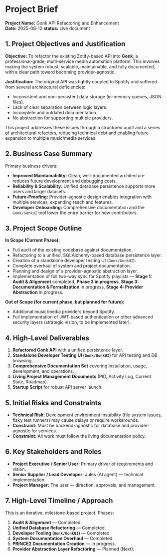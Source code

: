 # Project Brief

**Project Name:** Gonk API Refactoring and Enhancement  
**Date:** 2025-08-12 
**status:** Live document 

## 1. Project Objectives and Justification

**Objective:** To refactor the existing Zotify-based API into **Gonk**, a professional-grade, multi-service media automation platform. This involves making the system robust, scalable, maintainable, and fully documented, with a clear path toward becoming provider-agnostic.

**Justification:** The original API was tightly coupled to Spotify and suffered from several architectural deficiencies:
- Inconsistent and non-persistent data storage (in-memory queues, JSON files).
- Lack of clear separation between logic layers.
- Incomplete and outdated documentation.
- No abstraction for supporting multiple providers.

This project addresses these issues through a structured audit and a series of architectural refactors, reducing technical debt and enabling future expansion to multiple music/media services.

## 2. Business Case Summary

Primary business drivers:
- **Improved Maintainability:** Clean, well-documented architecture reduces future development and debugging costs.
- **Reliability & Scalability:** Unified database persistence supports more users and larger datasets.
- **Future-Proofing:** Provider-agnostic design enables integration with multiple services, expanding reach and features.
- **Developer Onboarding:** Comprehensive documentation and the `Gonk/GonkUI` tool lower the entry barrier for new contributors.

## 3. Project Scope Outline

**In Scope (Current Phase):**
- Full audit of the existing codebase against documentation.
- Refactoring to a unified, SQLAlchemy-based database persistence layer.
- Creation of a standalone developer testing UI (`Gonk/GonkUI`).
- Complete overhaul of system and project documentation.
- Planning and design of a provider-agnostic abstraction layer.
- Implementation of full two-way sync for Spotify playlists — **Stage 1: Audit & Alignment** completed, **Phase 3 in progress**, **Stage 3: Documentation & Formalization** in progress, **Stage 4: Provider Abstraction** in progress.

**Out of Scope (for current phase, but planned for future):**
- Additional music/media providers beyond Spotify.
- Full implementation of JWT-based authentication or other advanced security layers (strategic vision, to be implemented later).

## 4. High-Level Deliverables

1. **Refactored Gonk API** with a unified persistence layer.
2. **Standalone Developer Testing UI (`Gonk/GonkUI`)** for API testing and DB browsing.
3. **Comprehensive Documentation Set** covering installation, usage, development, and operations.
4. **Living Project Management Documents** (PID, Activity Log, Current State, Roadmap).
5. **Startup Script** for robust API server launch.

## 5. Initial Risks and Constraints

- **Technical Risk:** Development environment instability (file system issues, flaky test runners) may cause delays or require workarounds.
- **Constraint:** Must be backend-agnostic for database and provider-agnostic for services.
- **Constraint:** All work must follow the living documentation policy.

## 6. Key Stakeholders and Roles

- **Project Executive / Senior User:** Primary driver of requirements and vision.
- **Senior Supplier / Lead Developer:** Jules (AI agent) — technical implementation.
- **Project Manager:** The user — direction, approvals, and management.

## 7. High-Level Timeline / Approach

This is an iterative, milestone-based project. Phases:

1. **Audit & Alignment** — Completed.
2. **Unified Database Refactoring** — Completed.
3. **Developer Tooling (`Gonk/GonkUI`)** — Completed.
4. **System Documentation Overhaul** — Completed.
5. **PRINCE2 Documentation Creation** — In progress.
6. **Provider Abstraction Layer Refactoring** — Planned (Next).
